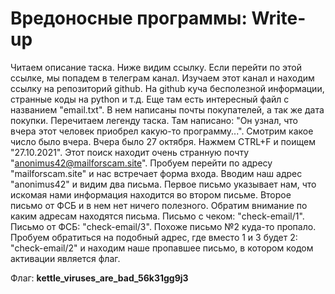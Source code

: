 # Вредоносные программы: Write-up

Читаем описание таска. Ниже видим ссылку. Если перейти по этой ссылке, мы попадем в телеграм канал. Изучаем этот канал и находим ссылку на репозиторий github. На github куча бесполезной информации, странные коды на python и т.д. Еще там есть интересный файл с названием "email.txt". В нем написаны почты покупателей, а так же дата покупки. Перечитаем легенду таска. Там написано: "Он узнал, что вчера этот человек приобрел какую-то программу...". Смотрим какое число было вчера. Вчера было 27 октября. Нажмем CTRL+F и поищем "27.10.2021". Этот поиск находит очень странную почту "anonimus42@mailforscam.site". Пробуем перейти по адресу "mailforscam.site" и нас встречает форма входа. Вводим наш адрес "anonimus42" и видим два письма. Первое письмо указывает нам, что искомая нами информация находится во втором письме. Второе письмо от ФСБ и в нем нет ничего полезного. Обратим внимание по каким адресам находятся письма. Письмо с чеком: "check-email/1". Письмо от ФСБ: "check-email/3". Похоже письмо №2 куда-то пропало. Пробуем обратиться на подобный адрес, где вместо 1 и 3 будет 2: "check-email/2" и находим наше пропавшее письмо, в котором кодом активации является флаг.

Флаг: **kettle_viruses_are_bad_56k31gg9j3**